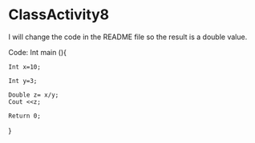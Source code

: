 # ClassActivity8
I will change the code in the README file so the result is a double value.

Code:
Int main (){

    Int x=10;

    Int y=3;

    Double z= x/y;
    Cout <<z;

    Return 0;

}   
